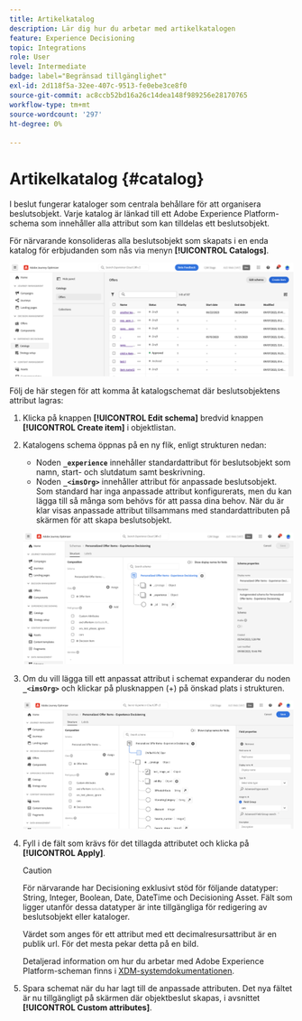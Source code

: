 ```yaml
---
title: Artikelkatalog
description: Lär dig hur du arbetar med artikelkatalogen
feature: Experience Decisioning
topic: Integrations
role: User
level: Intermediate
badge: label="Begränsad tillgänglighet"
exl-id: 2d118f5a-32ee-407c-9513-fe0ebe3ce8f0
source-git-commit: ac8ccb52bd16a26c14dea148f989256e28170765
workflow-type: tm+mt
source-wordcount: '297'
ht-degree: 0%

---
```


# Artikelkatalog {#catalog}

I beslut fungerar kataloger som centrala behållare för att organisera beslutsobjekt. Varje katalog är länkad till ett Adobe Experience Platform-schema som innehåller alla attribut som kan tilldelas ett beslutsobjekt.

För närvarande konsolideras alla beslutsobjekt som skapats i en enda katalog för erbjudanden som nås via menyn **[!UICONTROL  Catalogs]**.

![](assets/catalogs-list.png)

Följ de här stegen för att komma åt katalogschemat där beslutsobjektens attribut lagras:

1. Klicka på knappen **[!UICONTROL Edit schema]** bredvid knappen **[!UICONTROL Create item]** i objektlistan.

1. Katalogens schema öppnas på en ny flik, enligt strukturen nedan:

   * Noden **`_experience`** innehåller standardattribut för beslutsobjekt som namn, start- och slutdatum samt beskrivning.
   * Noden **`_<imsOrg>`** innehåller attribut för anpassade beslutsobjekt. Som standard har inga anpassade attribut konfigurerats, men du kan lägga till så många som behövs för att passa dina behov. När du är klar visas anpassade attribut tillsammans med standardattributen på skärmen för att skapa beslutsobjekt.

   ![](assets/catalogs-schema.png)

1. Om du vill lägga till ett anpassat attribut i schemat expanderar du noden **`_<imsOrg>`** och klickar på plusknappen (+) på önskad plats i strukturen.

   ![](assets/catalogs-add.png)

1. Fyll i de fält som krävs för det tillagda attributet och klicka på **[!UICONTROL Apply]**.

   >[!CAUTION]
   >
   >För närvarande har Decisioning exklusivt stöd för följande datatyper: String, Integer, Boolean, Date, DateTime och Decisioning Asset. Fält som ligger utanför dessa datatyper är inte tillgängliga för redigering av beslutsobjekt eller kataloger.

   Värdet som anges för ett attribut med ett decimalresursattribut är en publik url. För det mesta pekar detta på en bild.

   Detaljerad information om hur du arbetar med Adobe Experience Platform-scheman finns i [XDM-systemdokumentationen](https://experienceleague.adobe.com/docs/experience-platform/xdm/ui/overview.html).

1. Spara schemat när du har lagt till de anpassade attributen. Det nya fältet är nu tillgängligt på skärmen där objektbeslut skapas, i avsnittet **[!UICONTROL Custom attributes]**.
